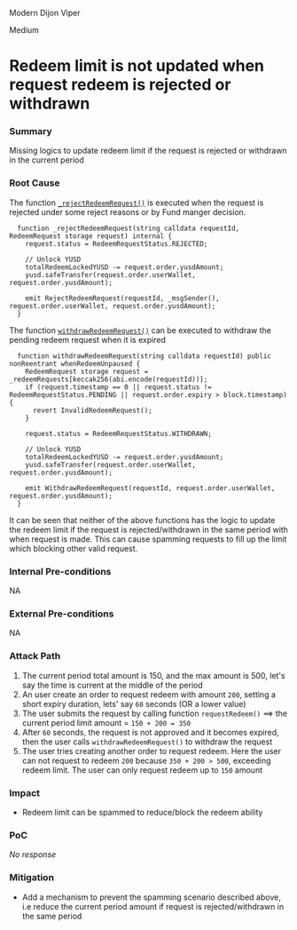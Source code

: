 Modern Dijon Viper

Medium

# Redeem limit is not updated when request redeem is rejected or withdrawn

### Summary

Missing logics to update redeem limit if the request is rejected or withdrawn in the current period

### Root Cause

The function [`_rejectRedeemRequest()`](https://github.com/sherlock-audit/2025-04-aegis-op-grant/blob/main/aegis-contracts/contracts/AegisMinting.sol#L696-L704) is executed when the request is rejected under some reject reasons or by Fund manger decision.
```solidity
  function _rejectRedeemRequest(string calldata requestId, RedeemRequest storage request) internal {
    request.status = RedeemRequestStatus.REJECTED;

    // Unlock YUSD
    totalRedeemLockedYUSD -= request.order.yusdAmount;
    yusd.safeTransfer(request.order.userWallet, request.order.yusdAmount);

    emit RejectRedeemRequest(requestId, _msgSender(), request.order.userWallet, request.order.yusdAmount);
  }
```

The function [`withdrawRedeemRequest()`](https://github.com/sherlock-audit/2025-04-aegis-op-grant/blob/main/aegis-contracts/contracts/AegisMinting.sol#L377-L390) can be executed to withdraw the pending redeem request when it is expired
```solidity
  function withdrawRedeemRequest(string calldata requestId) public nonReentrant whenRedeemUnpaused {
    RedeemRequest storage request = _redeemRequests[keccak256(abi.encode(requestId))];
    if (request.timestamp == 0 || request.status != RedeemRequestStatus.PENDING || request.order.expiry > block.timestamp) {
      revert InvalidRedeemRequest();
    }

    request.status = RedeemRequestStatus.WITHDRAWN;

    // Unlock YUSD
    totalRedeemLockedYUSD -= request.order.yusdAmount;
    yusd.safeTransfer(request.order.userWallet, request.order.yusdAmount);

    emit WithdrawRedeemRequest(requestId, request.order.userWallet, request.order.yusdAmount);
  }
```

It can be seen that neither of the above functions has the logic to update the redeem limit if the request is rejected/withdrawn in the same period with when request is made. This can cause spamming requests to fill up the limit which blocking other valid request.

### Internal Pre-conditions

NA

### External Pre-conditions

NA

### Attack Path

1. The current period total amount is 150, and the max amount is 500, let's say the time is current at the middle of the period
2. An user create an order to request redeem with amount `200`, setting a short expiry duration, lets' say `60` seconds (OR a lower value)
3. The user submits the request by calling function `requestRedeem()` ==> the current period limit amount = `150 + 200 = 350`
4. After `60` seconds, the request is not approved and it becomes expired, then the user calls `withdrawRedeemRequest()` to withdraw the request
5. The user tries creating another order to request redeem. Here the user can not request to redeem `200` because `350 + 200 > 500`, exceeding redeem limit. The user can only request redeem up to `150` amount

### Impact

- Redeem limit can be spammed to reduce/block the redeem ability

### PoC

_No response_

### Mitigation

- Add a mechanism to prevent the spamming scenario described above, i.e reduce the current period amount if request is rejected/withdrawn in the same period